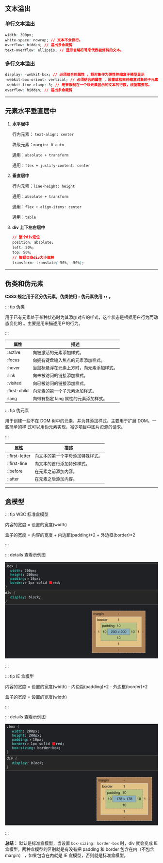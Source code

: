 ## 文本溢出

### 单行文本溢出

```css
width: 300px;
white-space: nowrap; // 文本不会换行。
overflow: hidden; // 溢出多余裁剪
text-overflow: ellipsis; // 显示省略符号来代表被修剪的文本。
```

### 多行文本溢出

```css
display: -webkit-box; // 必须结合的属性 ，将对象作为弹性伸缩盒子模型显示
-webkit-box-orient: vertical; // 必须结合的属性 ，设置或检索伸缩盒对象的子元素的排列方式
-webkit-line-clamp: 3; // 用来限制在一个块元素显示的文本的行数，根据需要写。
overflow: hidden; // 溢出多余裁剪
```

---

## 元素水平垂直居中

1. **水平居中**

   行内元素： `text-align: center`

   块级元素：`margin: 0 auto`

   通用：`absolute + transform`

   通用：`flex + justify-content: center`

2. **垂直居中**

   行内元素：`line-height: height`

   通用：`absolute + transform`

   通用：`flex + align-items: center`

   通用：`table`

3. **div 上下左右居中**

   ```css
   // 整个div定位
   position: absolute;
   left: 50%;
   top: 50%;
   // 根据自身div大小偏移
   transform: translate(-50%, -50%);
   ```

---

## 伪类和伪元素

**CSS3 规定用于区分伪元素，伪类使用 `:` 伪元素使用 `::` 。**

::: tip 伪类

用于已有元素处于某种状态时为其添加对应的样式，这个状态是根据用户行为而动态变化的
。主要是用来描述用户的行为。

:::

| 属性         | 描述                                     |
| ------------ | ---------------------------------------- |
| :active      | 向被激活的元素添加样式。                 |
| :focus       | 向拥有键盘输入焦点的元素添加样式。       |
| :hover       | 当鼠标悬浮在元素上方时，向元素添加样式。 |
| :link        | 向未被访问的链接添加样式。               |
| :visited     | 向已被访问的链接添加样式。               |
| :first-child | 向元素的第一个子元素添加样式。           |
| :lang        | 向带有指定 lang 属性的元素添加样式。     |

::: tip 伪元素

用于创建一些不在 DOM 树中的元素，并为其添加样式。主要用于扩展 DOM。一些简单的样
式可以用伪元素实现，减少项目中图片资源的请求。

:::

| 属性           | 描述                             |
| -------------- | -------------------------------- |
| ::first-letter | 向文本的第一个字母添加特殊样式。 |
| ::first-line   | 向文本的首行添加特殊样式。       |
| ::before       | 在元素之前添加内容。             |
| ::after        | 在元素之后添加内容。             |

---

## 盒模型

::: tip W3C 标准盒模型

内容的宽度 = 设置的宽度(width)

盒子的宽度 = 内容的宽度 + 内边距(padding)\*2 + 外边框(border)\*2

:::

::: details 查看示例图

![W3C盒模型](/html&css/W3C-Box.png)

:::

::: tip IE 盒模型

内容的宽度 = 设置的宽度(width) - 内边距(padding)*2 - 外边框(border)*2

盒子的宽度 = 设置的宽度(width)

:::

::: details 查看示例图

![IE盒模型](/html&css/IE-Box.png)

:::

**总结：** 默认是标准盒模型，当设置 `box-sizing: border-box` 时，div 就会变成 IE
盒模型。两种盒模型的区别就是有没有把 padding 和 border 包含在内（不包含 margin）
，如果包含在内就是 IE 盒模型，否则就是标准盒模型。
